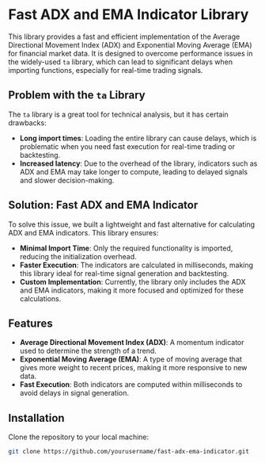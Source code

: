 # Fast ADX and EMA Indicator Library

This library provides a fast and efficient implementation of the Average Directional Movement Index (ADX) and Exponential Moving Average (EMA) for financial market data. It is designed to overcome performance issues in the widely-used `ta` library, which can lead to significant delays when importing functions, especially for real-time trading signals.

## Problem with the `ta` Library

The `ta` library is a great tool for technical analysis, but it has certain drawbacks:
- **Long import times**: Loading the entire library can cause delays, which is problematic when you need fast execution for real-time trading or backtesting.
- **Increased latency**: Due to the overhead of the library, indicators such as ADX and EMA may take longer to compute, leading to delayed signals and slower decision-making.

## Solution: Fast ADX and EMA Indicator

To solve this issue, we built a lightweight and fast alternative for calculating ADX and EMA indicators. This library ensures:
- **Minimal Import Time**: Only the required functionality is imported, reducing the initialization overhead.
- **Faster Execution**: The indicators are calculated in milliseconds, making this library ideal for real-time signal generation and backtesting.
- **Custom Implementation**: Currently, the library only includes the ADX and EMA indicators, making it more focused and optimized for these calculations.

## Features

- **Average Directional Movement Index (ADX)**: A momentum indicator used to determine the strength of a trend.
- **Exponential Moving Average (EMA)**: A type of moving average that gives more weight to recent prices, making it more responsive to new data.
- **Fast Execution**: Both indicators are computed within milliseconds to avoid delays in signal generation.

## Installation

Clone the repository to your local machine:
```bash
git clone https://github.com/yourusername/fast-adx-ema-indicator.git

